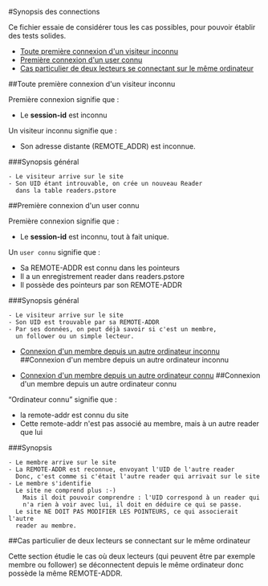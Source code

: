 #Synopsis des connections

Ce fichier essaie de considérer tous les cas possibles, pour pouvoir établir des tests solides.

* [Toute première connexion d'un visiteur inconnu](#premiere_connexion_user_tout_a_fait_inconnu)
* [Première connexion d'un user connu](#premiere_connexion_dun_user_connu)
* [Cas particulier de deux lecteurs se connectant sur le même ordinateur](#exemple_particulier_deux_users_meme_remote_ip)

<a name='premiere_connexion_user_tout_a_fait_inconnu'></a>
##Toute première connexion d'un visiteur inconnu

Première connexion signifie que&nbsp;:

* Le **session-id** est inconnu

Un visiteur inconnu signifie que&nbsp;:

* Son adresse distante (REMOTE_ADDR) est inconnue.

###Synopsis général

    - Le visiteur arrive sur le site
    - Son UID étant introuvable, on crée un nouveau Reader
      dans la table readers.pstore

<a name='premiere_connexion_dun_user_connu'></a>
##Première connexion d'un user connu

Première connexion signifie que&nbsp;:

* Le **session-id** est inconnu, tout à fait unique.

Un `user connu` signifie que&nbsp;:

* Sa REMOTE-ADDR est connu dans les pointeurs
* Il a un enregistrement reader dans readers.pstore
* Il possède des pointeurs par son REMOTE-ADDR

###Synopsis général

    - Le visiteur arrive sur le site
    - Son UID est trouvable par sa REMOTE-ADDR
    - Par ses données, on peut déjà savoir si c'est un membre,
      un follower ou un simple lecteur.
    

* [Connexion d'un membre depuis un autre ordinateur inconnu](#connexion_membre_sur_autre_ordinateur)
<a name='connexion_membre_sur_autre_ordinateur'></a>
##Connexion d'un membre depuis un autre ordinateur inconnu


* [Connexion d'un membre depuis un autre ordinateur connu](#connexion_membre_depuis_ordinateur_autre_reader)
<a name='connexion_membre_depuis_ordinateur_autre_reader'></a>
##Connexion d'un membre depuis un autre ordinateur connu

“Ordinateur connu” signifie que&nbsp;:

* la remote-addr est connu du site
* Cette remote-addr n'est pas associé au membre, mais à un autre reader que lui

###Synopsis

    - Le membre arrive sur le site
    - La REMOTE-ADDR est reconnue, envoyant l'UID de l'autre reader
      Donc, c'est comme si c'était l'autre reader qui arrivait sur le site
    - Le membre s'identifie
      Le site ne comprend plus :-)
        Mais il doit pouvoir comprendre : l'UID correspond à un reader qui
        n'a rien à voir avec lui, il doit en déduire ce qui se passe.
      Le site NE DOIT PAS MODIFIER LES POINTEURS, ce qui associerait l'autre
      reader au membre.
      

<a name='exemple_particulier_deux_users_meme_remote_ip'></a>
##Cas particulier de deux lecteurs se connectant sur le même ordinateur

Cette section étudie le cas où deux lecteurs (qui peuvent être par exemple membre ou follower) se déconnectent depuis le même ordinateur donc possède la même REMOTE-ADDR.

